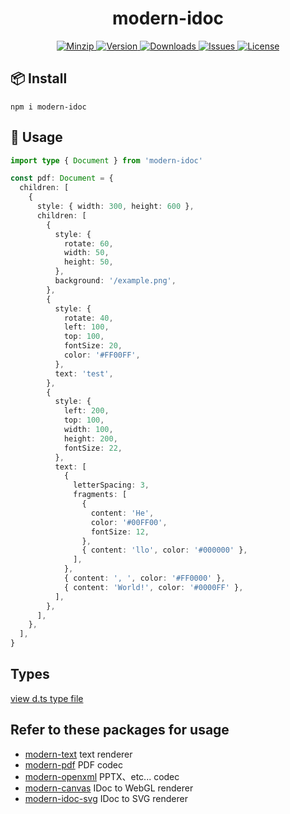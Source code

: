 <h1 align="center">modern-idoc</h1>

<p align="center">
  <a href="https://unpkg.com/modern-idoc">
    <img src="https://img.shields.io/bundlephobia/minzip/modern-idoc" alt="Minzip">
  </a>
  <a href="https://www.npmjs.com/package/modern-idoc">
    <img src="https://img.shields.io/npm/v/modern-idoc.svg" alt="Version">
  </a>
  <a href="https://www.npmjs.com/package/modern-idoc">
    <img src="https://img.shields.io/npm/dm/modern-idoc" alt="Downloads">
  </a>
  <a href="https://github.com/qq15725/modern-idoc/issues">
    <img src="https://img.shields.io/github/issues/qq15725/modern-idoc" alt="Issues">
  </a>
  <a href="https://github.com/qq15725/modern-idoc/blob/main/LICENSE">
    <img src="https://img.shields.io/npm/l/modern-idoc.svg" alt="License">
  </a>
</p>

## 📦 Install

```
npm i modern-idoc
```

## 🦄 Usage

```ts
import type { Document } from 'modern-idoc'

const pdf: Document = {
  children: [
    {
      style: { width: 300, height: 600 },
      children: [
        {
          style: {
            rotate: 60,
            width: 50,
            height: 50,
          },
          background: '/example.png',
        },
        {
          style: {
            rotate: 40,
            left: 100,
            top: 100,
            fontSize: 20,
            color: '#FF00FF',
          },
          text: 'test',
        },
        {
          style: {
            left: 200,
            top: 100,
            width: 100,
            height: 200,
            fontSize: 22,
          },
          text: [
            {
              letterSpacing: 3,
              fragments: [
                {
                  content: 'He',
                  color: '#00FF00',
                  fontSize: 12,
                },
                { content: 'llo', color: '#000000' },
              ],
            },
            { content: ', ', color: '#FF0000' },
            { content: 'World!', color: '#0000FF' },
          ],
        },
      ],
    },
  ],
}
```

## Types

[view d.ts type file](https://unpkg.com/modern-idoc/dist/index.d.ts)

## Refer to these packages for usage

- [modern-text](https://github.com/qq15725/modern-text) text renderer
- [modern-pdf](https://github.com/qq15725/modern-pdf) PDF codec
- [modern-openxml](https://github.com/qq15725/modern-openxml) PPTX、etc... codec
- [modern-canvas](https://github.com/qq15725/modern-canvas) IDoc to WebGL renderer
- [modern-idoc-svg](https://github.com/qq15725/modern-text) IDoc to SVG renderer
